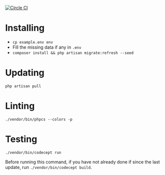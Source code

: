 [![Circle CI](https://circleci.com/gh/GroupEat/groupeat-api.svg?style=shield&circle-token=5bccad853ce36f8ed516994d3abc07ac2fc7ecbd)](https://circleci.com/gh/GroupEat/groupeat-api)

# Installing

 - `cp example.env env`
 - Fill the missing data if any in `.env`
 - `composer install && php artisan migrate:refresh --seed`

# Updating

`php artisan pull`

# Linting

`./vendor/bin/phpcs --colors -p`

# Testing

`./vendor/bin/codecept run`

Before running this command, if you have not already done if since the last update, run `./vendor/bin/codecept build`.
